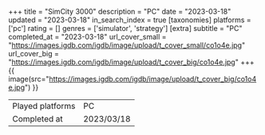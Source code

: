 +++
title = "SimCity 3000"
description = "PC"
date = "2023-03-18"
updated = "2023-03-18"
in_search_index = true
[taxonomies]
platforms = ['pc']
rating = []
genres = ['simulator', 'strategy']
[extra]
subtitle = "PC"
completed_at = "2023-03-18"
url_cover_small = "https://images.igdb.com/igdb/image/upload/t_cover_small/co1o4e.jpg"
url_cover_big = "https://images.igdb.com/igdb/image/upload/t_cover_big/co1o4e.jpg"
+++
{{ image(src="https://images.igdb.com/igdb/image/upload/t_cover_big/co1o4e.jpg") }}

|              |            |
| ------------ | ---------- |
| Played platforms    | PC |
| Completed at | 2023/03/18 |


